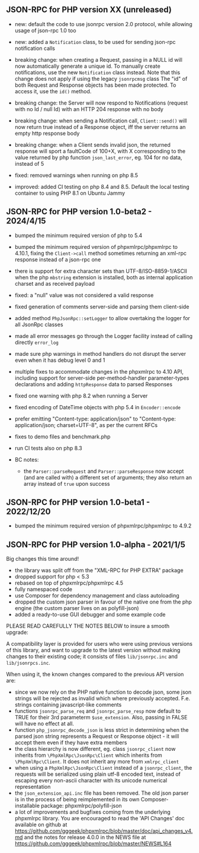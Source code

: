 ## JSON-RPC for PHP version XX (unreleased)

- new: default the code to use jsonrpc version 2.0 protocol, while allowing usage of json-rpc 1.0 too

- new: added a `Notification` class, to be used for sending json-rpc notification calls

- breaking change: when creating a Request, passing in a NULL id will now automatically generate a unique id.
  To manually create notifications, use the new `Notification` class instead.
  Note that this change does not apply if using the legacy `jsonrpcmsg` class
  The "id" of both Request and Response objects has been made protected. To access it, use the `id()` method.

- breaking change: the Server will now respond to Notifications (request with no Id / null Id) with an HTTP 204
  response with no body

- breaking change: when sending a Notification call, `Client::send()` will now return true instead of a Response object,
  iff the server returns an empty http response body

- breaking change: when a Client sends invalid json, the returned response will sport a faultCode of 100+X, with X
  corresponding to the value returned by php function `json_last_error`, eg. 104 for no data, instead of 5

- fixed: removed warnings when running on php 8.5

- improved: added CI testing on php 8.4 and 8.5. Default the local testing container to using PHP 8.1 on Ubuntu Jammy


## JSON-RPC for PHP version 1.0-beta2 - 2024/4/15

- bumped the minimum required version of php to 5.4

- bumped the minimum required version of phpxmlrpc/phpxmlrpc to 4.10.1, fixing the `Client->call` method sometimes
  returning an xml-rpc response instead of a json-rpc one

- there is support for extra character sets than UTF-8/ISO-8859-1/ASCII when the php `mbstring` extension is installed,
  both as internal application charset and as received payload

- fixed: a "null" value was not considered a valid response

- fixed generation of comments server-side and parsing them client-side

- added method `PhpJsonRpc::setLogger` to allow overtaking the logger for all JsonRpc classes

- made all error messages go through the Logger facility instead of calling directly `error_log`

- made sure php warnings in method handlers do not disrupt the server even when it has debug level 0 and 1

- multiple fixes to accommodate changes in the phpxmlrpc to 4.10 API, including support for server-side per-method-handler
  parameter-types declarations and adding `httpResponse` data to parsed Responses

- fixed one warning with php 8.2 when running a Server

- fixed encoding of DateTime objects with php 5.4 in `Encoder::encode`

- prefer emitting "Content-type: application/json" to "Content-type: application/json; charset=UTF-8", as per the current RFCs

- fixes to demo files and benchmark.php

- run CI tests also on php 8.3

- BC notes:

  - the `Parser::parseRequest` and `Parser::parseResponse` now accept (and are called with) a different set of arguments;
    they also return an array instead of `true` upon success


## JSON-RPC for PHP version 1.0-beta1 - 2022/12/20

- bumped the minimum required version of phpxmlrpc/phpxmlrpc to 4.9.2


## JSON-RPC for PHP version 1.0-alpha - 2021/1/5

Big changes this time around!

- the library was split off from the "XML-RPC for PHP EXTRA" package
- dropped support for php < 5.3
- rebased on top of phpxmlrpc/phpxmlrpc 4.5
- fully namespaced code
- use Composer for dependency management and class autoloading
- dropped the custom json parser in favour of the native one from the php engine (the custom parser lives on as polyfill-json)
- added a ready-to-use GUI debugger and some example code

PLEASE READ CAREFULLY THE NOTES BELOW to insure a smooth upgrade:

A compatibility layer is provided for users who were using previous versions of this library, and want to upgrade to
the latest version without making changes to their existing code; it consists of files `lib/jsonrpc.inc` and `lib/jsonrpcs.inc`.

When using it, the known changes compared to the previous API version are:
* since we now rely on the PHP native function to decode json, some json strings will be rejected as invalid which
  where previously accepted. F.e. strings containing javascript-like comments
* functions `jsonrpc_parse_req` and `jsonrpc_parse_resp` now default to TRUE for their 3rd parameterm `$use_extension`.
  Also, passing in FALSE will have no effect at all.
* function `php_jsonrpc_decode_json` is less strict in determining when the parsed json string represents a Request or
  Response object - it will accept them even if they have extra members
* the class hierarchy is now different, eg. class `jsonrpc_client` now inherits from `\PhpXmlRpc\JsonRpc\Client` which
  inherits from `\PhpXmlRpc\Client`. It does not inherit any more from `xmlrpc_client`
* when using a `PhpXmlRpc\JsonRpc\Client` instead of a `jsonrpc_client`, the requests will be serialized using plain utf-8
  encoded text, instead of escaping every non-ascii character with its unicode numerical representation
* the `json_extension_api.inc` file has been removed. The old json parser is in the process of being reimplemented in
  its own Composer-installable package: phpxmlrpc/polyfill-json
* a lot of improvements and bugfixes coming from the underlying phpxmlrpc library. You are encouraged to read the
  'API Changes' doc available on github at https://github.com/gggeek/phpxmlrpc/blob/master/doc/api_changes_v4.md
  and the notes for release 4.0.0 in the NEWS file at https://github.com/gggeek/phpxmlrpc/blob/master/NEWS#L164
